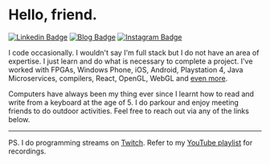 # Hello, friend.
[![Linkedin Badge](https://img.shields.io/badge/-celikk-blue?style=flat&logo=Linkedin&logoColor=white&link=https://www.linkedin.com/in/celikk/)](https://www.linkedin.com/in/celikk/)
[![Blog Badge](https://img.shields.io/badge/-blog-000000?style=flat&labelColor=000000&logo=Blogger&link=https://celikk.me/blog)](https://celikk.me/blog)
[![Instagram Badge](https://img.shields.io/badge/-@celikkoseoglu-c02a67?style=flat&labelColor=c02a67&logo=Instagram&logoColor=white&link=https://www.instagram.com/celikkoseoglu/)](https://www.instagram.com/celikkoseoglu/)

I code occasionally. I wouldn't say I'm full stack but I do not have an area of expertise. I just learn and do what is necessary to complete a project. I've worked with FPGAs, Windows Phone, iOS, Android, Playstation 4, Java Microservices, compilers, React, OpenGL, WebGL and [even more](https://celikk.me/celikresume.pdf).

Computers have always been my thing ever since I learnt how to read and write from a keyboard at the age of 5. I do parkour and enjoy meeting friends to do outdoor activities. Feel free to reach out via any of the links below.

<hr>

PS. I do programming streams on [Twitch](https://www.twitch.tv/celikkoseoglu). Refer to my [YouTube playlist](https://www.youtube.com/playlist?list=PLNkfllcUq3AkdeD4Aqp_Z2AIGyyF00_d8) for recordings.
